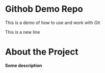 # Githob Demo Repo
This is a demo of how to use and work with Git

This is a new line

# About the Project
**Some description**
